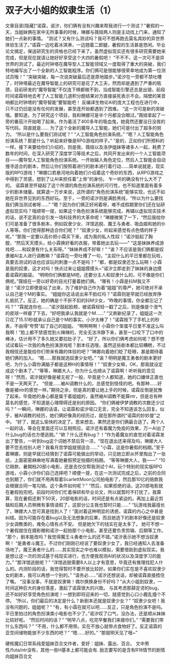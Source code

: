 # 双子大小姐的奴隶生活（1）

文章目录[隐藏]“诺霖，诺汐，你们俩有没有兴趣来帮我进行一个测试？”暑假的一天，当姐妹俩在家中无所事事的时候，琳娜与薇娅两人则是主动找上门来，通知了她们一点新的事情。
“测试？又有什么测试吗？我可不想再跑去莫名其妙的异世界体验生活了。”诺霖一边吃着冰淇淋，一边翘着二郎腿，暑假的生活甚是悠闲。毕业论文搞定，保送研究生的资格也已经下来了。虽然虚拟现实还有很多研究需要她来完成，但是现在就请让她好好享受这个大四的暑假吧！
“不不不，这一次可不是异世界的测试了。最近时钟塔在魔导型人工智能领域又一度取得了重大的突破，我们特地编写出了一个全新的人工智能程序。你们俩可是很能够很荣幸地成为第一位测试员哦！”
“突破突破，每一次说突破最后还是原地踏步。”诺汐在一旁都不禁吐槽了，时钟塔最近在魔导智能上的研究可是花了大工夫，然而却是遇到了严重的瓶颈，目前研发的“魔导智能”不仅连下棋都做不到，当成智能引擎还总是出错，前段时间诺霖特地去考了人工智能几道积分题结果对方直接装死表示不会。隔壁的某音响都比时钟塔的“魔导智能”要智能吧！
反编译生物论AI的庞大工程也在进行中，只不过仍旧是没有任何的发展，甚至连开始都遇到了困难。
“这一次可是新的突破哦。要知道，为了研究这个项目，我和琳娜可是半个月都没合眼过。”薇娅拿起了一旁的番茄汁开始喝了起来。作为着活了400多年的吸血鬼，她竟然还要没日没夜的写代码，简直就是……
为了这个全新的魔导人工智能，她们可是付出了超多的努力。
“所以是什么要我们测试呢？”
“人工智能角色扮演系统。”
“嗯？人工智能角色扮演系统？那是什么？听起来好像是RPG游戏的样子。”
“是的，正如你们所预料的一样。接下来要给你们介绍的，则是我、薇娅以及洛伊姐妹等诸多人一起，耗费了数年的时间，在深入研究了深度学习等技术之后，共同开发出来的一个人工智能项目——魔导型人工智能角色扮演系统。一开始输入角色定位，然后人工智能会自动搜寻适合的剧本，然后让你们按照着进行的剧本进行着行动……简单说就是，现实版的RPG游戏！”琳娜口若悬河地向着她们介绍着这个奇妙的东西，从RPG游戏之中得到了灵感，想到了让AI来担任着“上帝”的身份。
乍一听的确没有什么大不了的。
诺霖甚至怀疑起了这个所谓的角色扮演系统的可行性，也不知道里面有着多少的剧本储量。就算退一万步来说，这所谓的“角色扮演系统”能够实现，也远不如她在异世界见到的东西好玩。至于，一旁的诺汐则是满脸黑线，“所以为什么要找我们俩当测试者呀……”
“嗯？因为你们俩正好闲着呀，难不成假期里你们还在钻研虚拟现实吗？哦顺带一提，如果这个角色扮演系统能够完成，再辅以虚拟现实技术的话，说不定真的会引发一场科技界的大革命呢！”琳娜微笑了一下，“然后我给你们可是准备了很多剧本，例如奴隶少女、洋馆逃脱、魔王与勇者、吸血姬和她的仆人等等。你们觉得那种适合你们呢？”
“奴隶少女，听起来感觉有点色情的样子呢。”
“那我一定要以高价把小霖买下来，成为我的私人性奴！”诺汐挺起了胸膛，“然后天天摸头，给小霖换好看的衣服，带着她出去玩——”
“这是妹妹养成游戏吧……和奴隶有什么关系呀。”
“妹妹养成不好嘛！”
“诶？不应该是我们俩都是奴隶被AI主人进行调教嘛？”诺霖在一旁吐槽了一句，“主奴什么的平日里都在玩啦，真要去测试的话也应该玩的刺激一点不是吗？”
“都，都是奴隶还怎么玩啊！小霖是我的奴隶，这才对吗！快点过来让姐姐摸摸头~”诺汐立即走到了妹妹的身边摸着诺霖的脑袋。
“明明你们俩都是M吧，还要分主人和奴隶什么的，可不像是你们俩呢。”薇娅在一旁以好奇的目光打量着她们俩。
“哪有！小霖是抖M我又不是！”诺汐立即便是站了出来，为了维护自己作为着“姐姐”的尊严，她可绝对不承认自己是个M的事实。
“姐姐你这话说出来不脸红吗？”诺霖则是早就已经放弃挣扎抵抗了。反正，她的确是个不折不扣的抖M少女，“昨晚的事情，你全都忘记了吗？”
“霖就连你也……”诺汐鼓起脸颊，被诺霖轻轻一戳了之后，则是像是个泄气的皮球一样瘪了下去，“好吧我承认我就是个M……”
“又刷新纪录了，姐姐这一次只花了15.51秒就承认自己是个M的事实，小汐太棒了！”诺霖按下了手机上的秒表，不由得“夸赞”起了自己的姐姐。
“啊啊啊啊！小霖你个笨蛋平日里不准这么叫我啊！”脸上都不禁感觉到火辣辣的，完全无法冷静下来，甚至一口咬下了口中的棒冰，估计用不了多久她又要拉肚子了。
“好了，所以你们俩考虑如何呢？想不想试试看玩一次我的角色扮演游戏呢？剧本任选哦，虽然这些剧本都比较糟糕，不过我相信还是能给你们带来有趣的体验的吧？”琳娜向着她们眨了眨眼，甚是期待着她们俩的加入。
“嗯……那我就选奴隶少女吧。”
“诶？明明是魔王勇者的剧本更好吧，为什么小霖你满脑子都是这种H的事情呀！”
“奴隶少女嘛，OK，那我就设定成这个剧本了。”
“等等，琳娜大人，你为什么也顺从了诺霖啊！听听我的意见呀！”然而，诺汐就好像是被无视了一般，毕竟是个人都知道，她的口嫌体正直也不是一天两天了。
“但是……被AI调教什么的，总感觉到怪怪的吧。有那种……好像是被ntr的感觉一样。”期待之余，但是真的要让她上手的时候，诺霖反倒是犹豫了起来。毕竟她的身心都是属于着姐姐的，虽然被AI调教不能算ntr，但是总有种莫名的感觉，不知道是心理障碍还是别的原因。
“你们俩被伊梦调教的次数还少过吗？”
一瞬间，琳娜的话语，让诺霖和诺汐哑口无言，完全不知道该怎么回复。似乎，被AI调教的经历，她们俩好像真的经历过，就在那所谓的“诺霖的妙妙屋”之中。
“好了，就这么愉快的决定了。思来想去，果然还是你们俩最合适了。两个人一起的话，等会在里面还可以互相照应。诺汐还有着魔力免疫的效果，万一AI出了什么bug的话也方便逃脱。”
“欸？什么还有bug？！”作为着魔女的直觉对着诺霖发出了警告，一听到bug这个词她不禁后背一凉，“现在退出还来得及吗，琳娜大人要不您去找别人吧？我看月宫学姐就很适合……”
“小霖，这是你暑假的档期。”至于着琳娜，则是早就已经猜到了诺霖可能做出的举动，只见她立即从怀里掏出了一张纸，上面密密麻麻地写满着她暑假预定拍摄的档期。
“等等琳娜大人，我——”
“10亿赔款、暑期档20部小电影，还是去仅仅帮我测试个AI，玩个特别的现实版RPG游戏，小霖小汐你们自己选择吧？顺便一提，在这一次测试完成之后，之前的合同也到期了，你们就不用再帮着ScarlettMoon公司拍电影了，然后那10亿的赔款我会根据合同一笔勾销。这个条件如何呢？”
“然后，如果拒绝的话，这20部电影就在暑假拍完吧。前段时间你们忙着保研和毕业论文，所以就暂时不打扰了。我算算，现在暑假还剩下50天，20部电影的话，时间还是有点紧迫的。再加上最近剪辑和后期人员稍微有事情请假了，这部分公主我也暂时只能……”
“玩游戏我最擅长了，琳娜大人您可真是找到人了！”面对着这种明显的诱惑，诺霖的内心之中甚是纠结。因为可能存在着bug以及无法想象的后果，而且她选下的剧本好像还是奴隶少女调教类的，难免心情有点不安。
但是她欠下的钱实在是太多了。
她可不想一个暑假就住在摄影棚和诺汐一起拍那个小电影。甚至还要负责剪辑、后期等工作。
“那个，剧本能改吗？我觉得魔王斗勇者什么的还不错。”诺汐表示她不想当奴隶啊！
“是勇者斗魔王。不过你们刚刚已经说了要奴隶少女了，我已经通知人去准备场地了。魔王勇者什么的……其实现实之中也难以模拟，需要借助到虚拟现实。我是想让这一次的测试基于纯现实进行，也方便我观测AI的状况以及深度学习的能力。”
“那洋馆逃脱呢？”
“洋馆逃脱需要8人以上才有意思，毕竟还有推理找犯人什么的。内测阶段的话，我觉得暂时不要开放比较好。如果你们实在是不喜欢奴隶少女的剧本，我可以再想一个别的。”
“请务必……”诺汐还想说话，却被诺霖直接捂住了嘴。
“没事没事，不就是奴隶嘛！偶尔换换身份不好吗？”从大小姐到奴隶，一时间这种巨大的身份落差，激起了诺霖很大的兴致。
与其考虑那薛定谔的bug，还不如好好享受角色扮演呢！一想到即将迎来的一切，就感觉到心口小鹿乱撞个不停。
“所以，你们最后的决定是什么？新剧本还就是奴隶少女？”
“奴隶少女吧！我没有问题的，姐姐呢？”
“有，有小霖在就可以吧……反正，只是角色扮演不是吗。平日里拍过的角色扮演类小电影也不少了。”诺汐叹了口气，没办法，还是顺从妹妹比较好呢。
“然后时间的话？”
“明早八点，吃完早餐我们来接你们。”
“需要我们带什么东西吗？”
“不用，什么都不用带。实在不放心就带点食物好了。反正诺霖的亚空间储物能放不少东西的吧？”
“嗯……好的。”
“那就明天见了哦~”

硬核魔幻日常系纯爱姐妹百合文作者，爱好：姐妹、露出、百合。
文中男性/futa/ntr没有，其他一些H基本上都可能会有.
励志要写的是含有R18情节的剧情向姐妹百合文